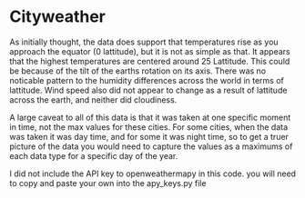 # Cityweather

As initially thought, the data does support that temperatures rise as you approach the equator (0 lattitude), but it is not as simple as that.  It appears that the highest temperatures are centered around 25 Lattitude.  This could be because of the tilt of the earths rotation on its axis.
There was no noticable pattern to the humidity differences across the world in terms of lattitude.
Wind speed also did not appear to change as a result of lattitude across the earth, and neither did cloudiness.

A large caveat to all of this data is that it was taken at one specific moment in time, not the max values for these cities.  For some cities, when the data was taken it was day time, and for some it was night time, so to get a truer picture of the data you would need to capture the values as a maximums of each data type for a specific day of the year.  

I did not include the API key to openweathermapy in this code.  you will need to copy and paste your own into the apy_keys.py file
